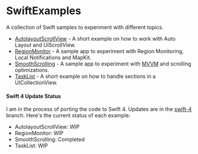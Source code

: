 # SwiftExamples

A collection of Swift samples to experiment with different topics.

* [AutolayoutScrollView](https://github.com/andrea-prearo/SwiftExamples/blob/master/AutolayoutScrollView) - A short example on how to work with Auto Layout and UIScrollView.  
* [RegionMonitor](https://github.com/andrea-prearo/SwiftExamples/blob/master/RegionMonitor) - A sample app to experiment with Region Monitoring, Local Notifications and MapKit.
* [SmoothScrolling](https://github.com/andrea-prearo/SwiftExamples/blob/master/SmoothScrolling) - A sample app to experiment with [MVVM](https://www.objc.io/issues/13-architecture/mvvm/) and scrolling optimizations.
* [TaskList](https://github.com/andrea-prearo/SwiftExamples/blob/master/TaskList) - A short example on how to handle sections in a UICollectionView.

#### Swift 4 Update Status
I am in the process of porting the code to Swift 4. Updates are in the [swift-4](https://github.com/andrea-prearo/SwiftExamples/tree/swift-4) branch.
Here's the current status of each example:
* AutolayoutScrollView: WIP
* RegionMonitor: WIP
* SmoothScrolling: Completed
* TaskList: WIP

